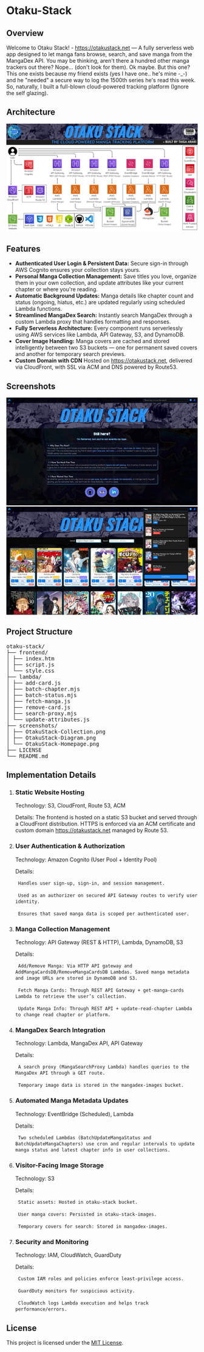# Otaku-Stack

## Overview
Welcome to Otaku Stack! - https://otakustack.net — A fully serverless web app designed to let manga fans browse, search, and save manga from the MangaDex API.
You may be thinking, aren't there a hundred other manga trackers out there? Nope... (don't look for them). Ok maybe. But this one? 
This one exists because my friend exists (yes I have one.. he's mine -_-) and he "needed" a secure way to log the 1500th series he's read this week. 
So, naturally, I built a full-blown cloud-powered tracking platform (Ignore the self glazing).

## Architecture
![Screenshot](./screenshots/OtakuStack-Diagram.png)

## Features
- **Authenticated User Login & Persistent Data:** Secure sign-in through AWS Cognito ensures your collection stays yours. 
- **Personal Manga Collection Management:** Save titles you love, organize them in your own collection, and update attributes like your current chapter or where you're reading.
- **Automatic Background Updates:** Manga details like chapter count and status (ongoing, hiatus, etc.) are updated regularly using scheduled Lambda functions.
- **Streamlined MangaDex Search:** Instantly search MangaDex through a custom Lambda proxy that handles formatting and responses.
- **Fully Serverless Architecture:** Every component runs serverlessly using AWS services like Lambda, API Gateway, S3, and DynamoDB.
- **Cover Image Handling:** Manga covers are cached and stored intelligently between two S3 buckets — one for permanent saved covers and another for temporary search previews.
- **Custom Domain with CDN** Hosted on https://otakustack.net, delivered via CloudFront, with SSL via ACM and DNS powered by Route53.

## Screenshots
![Screenshot](./screenshots/OtakuStack-Homepage.png) ![Screenshot](./screenshots/OtakuStack-Collection.png)

## Project Structure
<pre>otaku-stack/ 
├── frontend/ 
│ ├── index.htm 
│ ├── script.js 
│ └── style.css 
├── lambda/ 
│ ├── add-card.js 
│ ├── batch-chapter.mjs 
│ ├── batch-status.mjs 
│ ├── fetch-manga.js 
│ ├── remove-card.js 
│ ├── search-proxy.mjs 
│ └── update-attributes.js 
├── screenshots/ 
│ ├── OtakuStack-Collection.png 
│ ├── OtakuStack-Diagram.png 
│ └── OtakuStack-Homepage.png 
├── LICENSE 
└── README.md</pre>

## Implementation Details
1. ### Static Website Hosting

    Technology: S3, CloudFront, Route 53, ACM

    Details: The frontend is hosted on a static S3 bucket and served through a CloudFront distribution. HTTPS is enforced via an ACM certificate and custom domain https://otakustack.net managed by Route 53.

2. ### User Authentication & Authorization

    Technology: Amazon Cognito (User Pool + Identity Pool)

    Details:

        Handles user sign-up, sign-in, and session management.

        Used as an authorizer on secured API Gateway routes to verify user identity.

        Ensures that saved manga data is scoped per authenticated user.

3. ### Manga Collection Management

    Technology: API Gateway (REST & HTTP), Lambda, DynamoDB, S3

    Details:

        Add/Remove Manga: Via HTTP API gateway and AddMangaCardsDB/RemoveMangaCardsDB Lambdas. Saved manga metadata and image URLs are stored in DynamoDB and S3.

        Fetch Manga Cards: Through REST API Gateway + get-manga-cards Lambda to retrieve the user’s collection.

        Update Manga Info: Through REST API + update-read-chapter Lambda to change read chapter or platform.

4. ### MangaDex Search Integration

    Technology: Lambda, MangaDex API, API Gateway

    Details:

        A search proxy (MangaSearchProxy Lambda) handles queries to the MangaDex API through a GET route.

        Temporary image data is stored in the mangadex-images bucket.

5. ### Automated Manga Metadata Updates

    Technology: EventBridge (Scheduled), Lambda

    Details:

        Two scheduled Lambdas (BatchUpdateMangaStatus and BatchUpdateMangaChapters) use cron and regular intervals to update manga status and latest chapter info in user collections.

6. ### Visitor-Facing Image Storage

    Technology: S3

    Details:

        Static assets: Hosted in otaku-stack bucket.

        User manga covers: Persisted in otaku-stack-images.

        Temporary covers for search: Stored in mangadex-images.

7. ### Security and Monitoring

    Technology: IAM, CloudWatch, GuardDuty

    Details:

        Custom IAM roles and policies enforce least-privilege access.

        GuardDuty monitors for suspicious activity.

        CloudWatch logs Lambda execution and helps track performance/errors.

## License
This project is licensed under the [MIT License](./LICENSE).
